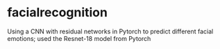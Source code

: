 # facialrecognition
Using a CNN with residual networks in Pytorch to predict different facial emotions; used the Resnet-18 model from Pytorch

